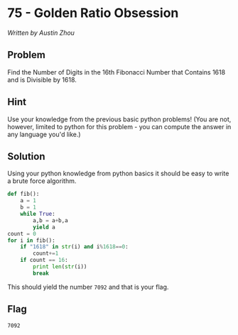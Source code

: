# 75 - Golden Ratio Obsession

*Written by Austin Zhou*

## Problem

Find the Number of Digits in the 16th Fibonacci Number that Contains 1618 and is Divisible by 1618.

## Hint

Use your knowledge from the previous basic python problems! (You are not, however, limited to python for this problem - you can compute the answer in any language you'd like.)

## Solution

Using your python knowledge from python basics it should be easy to write a brute force algorithm.

```python
def fib():
	a = 1
	b = 1
	while True:
		a,b = a+b,a
		yield a
count = 0
for i in fib():
	if "1618" in str(i) and i%1618==0:
		count+=1
	if count == 16:
		print len(str(i))
		break
```

This should yield the number `7092` and that is your flag.

## Flag

`7092`










